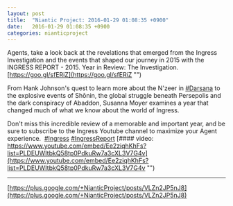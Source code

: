 ```yaml
---
layout: post
title:  "Niantic Project: 2016-01-29 01:08:35 +0900"
date:   2016-01-29 01:08:35 +0900
categories: nianticproject
---
```

Agents, take a look back at the revelations that emerged from the Ingress Investigation and the events that shaped our journey in 2015 with the INGRESS REPORT - 2015. Year in Review: The Investigation. 
[https://goo.gl/sfERiZ](https://goo.gl/sfERiZ "")  

From Hank Johnson's quest to learn more about the N'zeer in  [#Darsana](https://plus.google.com/s/%23Darsana "")  to the explosive events of Shōnin, the global struggle beneath Persepolis and the dark conspiracy of Abaddon, Susanna Moyer examines a year that changed much of what we know about the world of Ingress. 

Don't miss this incredible review of a memorable and important year, and be sure to subscribe to the Ingress Youtube channel to maximize your Agent experience.   [#Ingress](https://plus.google.com/s/%23Ingress "")   [#IngressReport](https://plus.google.com/s/%23IngressReport "")
[#### video: https://www.youtube.com/embed/Ee2ziqhKhFs?list=PLDEUWItbkQ58tp0PdkuRw7a3cXL3V7G4v](https://www.youtube.com/embed/Ee2ziqhKhFs?list=PLDEUWItbkQ58tp0PdkuRw7a3cXL3V7G4v "")
- - -
[https://plus.google.com/+NianticProject/posts/VLZn2JP5nJ8](https://plus.google.com/+NianticProject/posts/VLZn2JP5nJ8)
